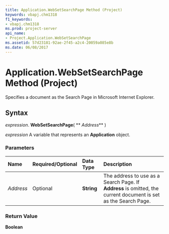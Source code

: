 ```yaml
---
title: Application.WebSetSearchPage Method (Project)
keywords: vbapj.chm1318
f1_keywords:
- vbapj.chm1318
ms.prod: project-server
api_name:
- Project.Application.WebSetSearchPage
ms.assetid: 57d23181-92ae-2f45-a2c4-20059a085e8b
ms.date: 06/08/2017
---
```



# Application.WebSetSearchPage Method (Project)

Specifies a document as the Search Page in Microsoft Internet Explorer.


## Syntax

 _expression_. **WebSetSearchPage**( ** _Address_** )

 _expression_ A variable that represents an **Application** object.


### Parameters



|**Name**|**Required/Optional**|**Data Type**|**Description**|
|:-----|:-----|:-----|:-----|
| _Address_|Optional|**String**|The address to use as a Search Page. If **Address** is omitted, the current document is set as the Search Page.|

### Return Value

 **Boolean**


